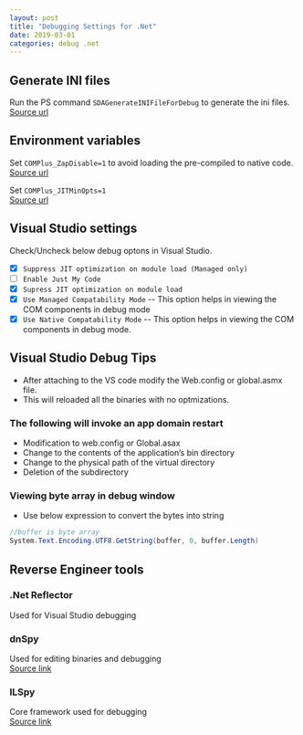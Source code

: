 ```yaml
---
layout: post
title: "Debugging Settings for .Net"
date: 2019-03-01
categories: debug .net
---
```


## Generate INI files

Run the PS command `SDAGenerateINIFileForDebug` to generate the ini files.<br>
[Source url](https://www.jonathanmedd.net/2015/01/how-to-make-use-of-functions-in-powershell.html)

## Environment variables

Set `COMPlus_ZapDisable=1` to avoid loading the pre-compiled to native code.  
[Source url](https://docs.microsoft.com/en-us/visualstudio/debugger/jit-optimization-and-debugging?view=vs-2017)

Set `COMPlus_JITMinOpts=1`  
[Source url](https://github.com/dotnet/coreclr/issues/20647)

## Visual Studio settings

Check/Uncheck below debug optons in Visual Studio.

- [x] `Suppress JIT optimization on module load (Managed only)`
- [ ] `Enable Just My Code`
- [x] `Supress JIT optimization on module load`
- [x] `Use Managed Compatability Mode` -- This option helps in viewing the COM components in debug mode
- [x] `Use Native Compatability Mode` -- This option helps in viewing the COM components in debug mode.

## Visual Studio Debug Tips

- After attaching to the VS code modify the Web.config or global.asmx file.
- This will reloaded all the binaries with no optmizations.

### The following will invoke an app domain restart

- Modification to web.config or Global.asax
- Change to the contents of the application’s bin directory
- Change to the physical path of the virtual directory
- Deletion of the subdirectory

### Viewing byte array in debug window

- Use below expression to convert the bytes into string

```c#
//buffer is byte array
System.Text.Encoding.UTF8.GetString(buffer, 0, buffer.Length)
```

## Reverse Engineer tools

### .Net Reflector

Used for Visual Studio debugging

### dnSpy

Used for editing binaries and debugging  
[Source link](https://github.com/0xd4d/dnSpy)

### ILSpy

Core framework used for debugging  
[Source link](https://github.com/icsharpcode/ILSpy)
